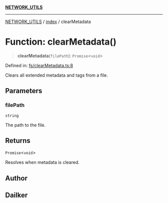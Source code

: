 [**NETWORK_UTILS**](../../README.md)

***

[NETWORK_UTILS](../../README.md) / [index](../README.md) / clearMetadata

# Function: clearMetadata()

> **clearMetadata**(`filePath`): `Promise`\<`void`\>

Defined in: [fs/clearMetadata.ts:8](https://github.com/dailker/everyutil/blob/26e2bb73429918cf0d08899e9efd90b82a42c92e/src/fs/clearMetadata.ts#L8)

Clears all extended metadata and tags from a file.

## Parameters

### filePath

`string`

The path to the file.

## Returns

`Promise`\<`void`\>

Resolves when metadata is cleared.

## Author

## Dailker
